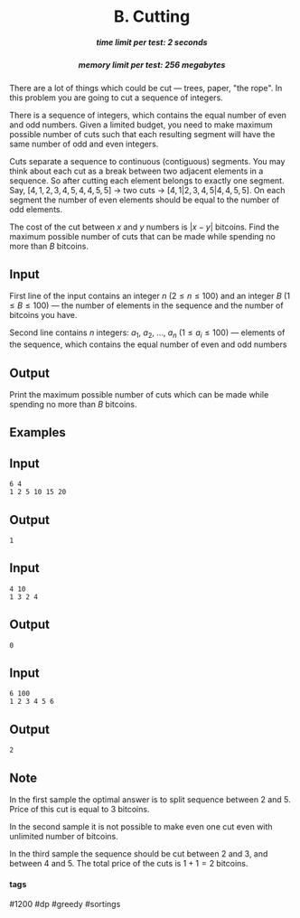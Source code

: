 <h1 style='text-align: center;'> B. Cutting</h1>

<h5 style='text-align: center;'>time limit per test: 2 seconds</h5>
<h5 style='text-align: center;'>memory limit per test: 256 megabytes</h5>

There are a lot of things which could be cut — trees, paper, "the rope". In this problem you are going to cut a sequence of integers.

There is a sequence of integers, which contains the equal number of even and odd numbers. Given a limited budget, you need to make maximum possible number of cuts such that each resulting segment will have the same number of odd and even integers.

Cuts separate a sequence to continuous (contiguous) segments. You may think about each cut as a break between two adjacent elements in a sequence. So after cutting each element belongs to exactly one segment. Say, $[4, 1, 2, 3, 4, 5, 4, 4, 5, 5]$ $\to$ two cuts $\to$ $[4, 1 | 2, 3, 4, 5 | 4, 4, 5, 5]$. On each segment the number of even elements should be equal to the number of odd elements.

The cost of the cut between $x$ and $y$ numbers is $|x - y|$ bitcoins. Find the maximum possible number of cuts that can be made while spending no more than $B$ bitcoins.

## Input

First line of the input contains an integer $n$ ($2 \le n \le 100$) and an integer $B$ ($1 \le B \le 100$) — the number of elements in the sequence and the number of bitcoins you have.

Second line contains $n$ integers: $a_1$, $a_2$, ..., $a_n$ ($1 \le a_i \le 100$) — elements of the sequence, which contains the equal number of even and odd numbers

## Output

Print the maximum possible number of cuts which can be made while spending no more than $B$ bitcoins.

## Examples

## Input


```
6 4  
1 2 5 10 15 20  

```
## Output


```
1  

```
## Input


```
4 10  
1 3 2 4  

```
## Output


```
0  

```
## Input


```
6 100  
1 2 3 4 5 6  

```
## Output


```
2  

```
## Note

In the first sample the optimal answer is to split sequence between $2$ and $5$. Price of this cut is equal to $3$ bitcoins.

In the second sample it is not possible to make even one cut even with unlimited number of bitcoins.

In the third sample the sequence should be cut between $2$ and $3$, and between $4$ and $5$. The total price of the cuts is $1 + 1 = 2$ bitcoins.



#### tags 

#1200 #dp #greedy #sortings 